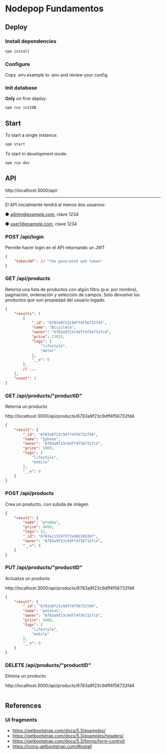 # Nodepop Fundamentos

## Deploy

### Install dependencies

```sh
npm install
```

### Configure

Copy .env.example to .env and review your config.

### Init database

**Only** on first deploy:

```sh
npm run initDB
```

## Start

To start a single instance:

```sh
npm start
```

To start in development mode:

```sh
npm run dev
```

## API

http://localhost:3000/api/

---
 El API inicialmente tendrá al menos dos usuarios:

 ● admin@example.com, clave 1234

 ● user1@example.com, clave 1234


### POST /api/login
Permite hacer login en el API retornando un JWT
```json
{
    "tokenJWT": // "the generated web token"
}
```

### GET /api/products
Retorna una lista de productos con algún filtro (p.e. por nombre), paginación,
 ordenación y selección de campos. Solo devuelve los productos que son
 propiedad del usuario logado.
```json
{
    "results": [
        {
            "_id": "6783a9f23c9dff4f56732fd3",
            "name": "Bicicleta",
            "owner": "6783a9f23c9dff4f56732fcd",
            "price": 23015,
            "tags": [
                "lifestyle",
                "motor"
            ],
            "__v": 0
        },
        // ...
    ],
    "count": 2
}
```

### GET /api/products/"productID"
Retorna un producto

http://localhost:3000/api/products/6783a9f23c9dff4f56732fd4

```json
{
    "result": {
        "_id": "6783a9f23c9dff4f56732fd4",
        "name": "Iphone",
        "owner": "6783a9f23c9dff4f56732fcd",
        "price": 5000,
        "tags": [
            "lifestyle",
            "mobile"
        ],
        "__v": 0
    }
}
```

### POST /api/products
Crea un producto, con subida de imágen
```json
{
    "result": {
        "name": "prueba",
        "price": 4850,
        "tags": [],
        "_id": "6783ac131975f7e4bb3953bf",
        "owner": "6783a9f23c9dff4f56732fcd",
        "__v": 0
    }
}
```

### PUT /api/products/"productID"
Actualiza un producto

http://localhost:3000/api/products/6783a9f23c9dff4f56732fd4
```json
{
    "result": {
        "_id": "6783a9f23c9dff4f56732fd4",
        "name": "patatas",
        "owner": "6783a9f23c9dff4f56732fcd",
        "price": 5000,
        "tags": [
            "lifestyle",
            "mobile"
        ],
        "__v": 0
    }
}
```

### DELETE /api/products/"productID"
Elimina un producto

http://localhost:3000/api/products/6783a9f23c9dff4f56732fd4
```json

```




## References

### UI fragments

- https://getbootstrap.com/docs/5.3/examples/
- https://getbootstrap.com/docs/5.3/examples/headers/
- https://getbootstrap.com/docs/5.3/forms/form-control/
- https://icons.getbootstrap.com/#install
